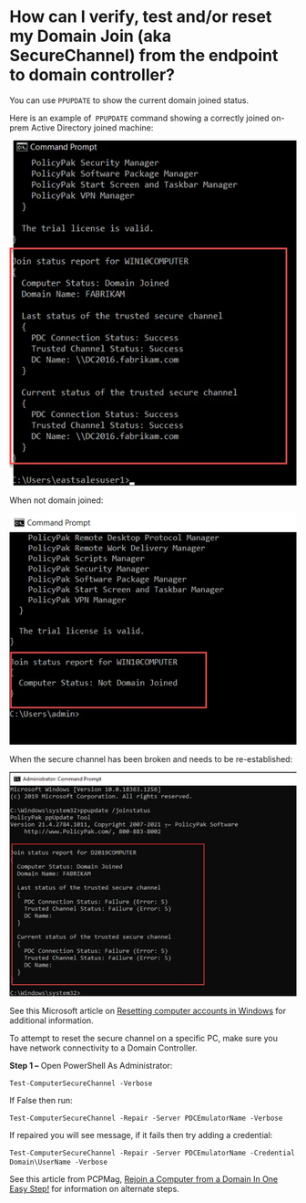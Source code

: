 # How can I verify, test and/or reset my Domain Join (aka SecureChannel) from the endpoint to domain controller?

You can use `PPUPDATE` to show the current domain joined status.

Here is an example of` PPUPDATE` command showing a correctly joined on-prem Active Directory joined
machine:

![542_1_hfkb-1123-img-01](../../../../../static/img/product_docs/policypak/policypak/license/unlicense/542_1_hfkb-1123-img-01.webp)

When not domain joined:

![542_2_hfkb-1123-img-02](../../../../../static/img/product_docs/policypak/policypak/license/unlicense/542_2_hfkb-1123-img-02.webp)

When the secure channel has been broken and needs to be re-established:

![542_3_hfkb-1123-img-03](../../../../../static/img/product_docs/policypak/policypak/license/unlicense/542_3_hfkb-1123-img-03.webp)

See this Microsoft article on
[Resetting computer accounts in Windows](https://support.microsoft.com/en-us/topic/resetting-computer-accounts-in-windows-762e3208-0e05-1696-75fa-333d90717d1e)
for additional information.

To attempt to reset the secure channel on a specific PC, make sure you have network connectivity to
a Domain Controller.

**Step 1 –** Open PowerShell As Administrator:

```
Test-ComputerSecureChannel -Verbose
```

If False then run:

```
Test-ComputerSecureChannel -Repair -Server PDCEmulatorName -Verbose
```

If repaired you will see message, if it fails then try adding a credential:

```
Test-ComputerSecureChannel -Repair -Server PDCEmulatorName -Credential Domain\UserName -Verbose
```

See this article from PCPMag,
[Rejoin a Computer from a Domain In One Easy Step!](https://mcpmag.com/articles/2015/03/05/rejoin-a-computer-from-a-domain.aspx)
for information on alternate steps.
